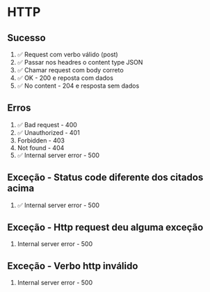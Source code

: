 # HTTP
## Sucesso
1. ✅ Request com verbo válido (post)
2. ✅ Passar nos headres o content type JSON
3. ✅ Chamar request com body correto
4. ✅ OK - 200 e reposta com dados
5. ✅ No content - 204 e resposta sem dados

## Erros
1. ✅ Bad request - 400
2. ✅ Unauthorized - 401
3. Forbidden - 403
4. Not found - 404
5. ✅ Internal server error - 500

## Exceção - Status code diferente dos citados acima
1. ✅ Internal server error - 500

## Exceção - Http request deu alguma exceção
1. Internal server error - 500

## Exceção - Verbo http inválido
1. Internal server error - 500
